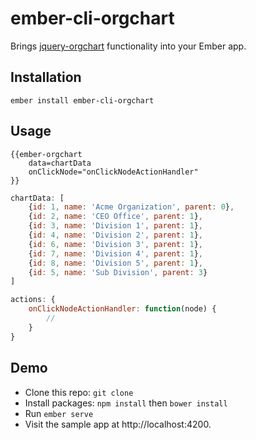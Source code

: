 # ember-cli-orgchart

Brings [jquery-orgchart](https://github.com/bigeyex/jquery.orgChart) functionality into your Ember app.

## Installation

    ember install ember-cli-orgchart

## Usage

```Handlebars
{{ember-orgchart
    data=chartData
    onClickNode="onClickNodeActionHandler"        
}}
```

```js
chartData: [
    {id: 1, name: 'Acme Organization', parent: 0},
    {id: 2, name: 'CEO Office', parent: 1},
    {id: 3, name: 'Division 1', parent: 1},
    {id: 4, name: 'Division 2', parent: 1},
    {id: 6, name: 'Division 3', parent: 1},
    {id: 7, name: 'Division 4', parent: 1},
    {id: 8, name: 'Division 5', parent: 1},
    {id: 5, name: 'Sub Division', parent: 3}
]

actions: {
    onClickNodeActionHandler: function(node) {
        //
    }
}
```
    
## Demo

* Clone this repo: `git clone`
* Install packages: `npm install` then `bower install`
* Run `ember serve`
* Visit the sample app at http://localhost:4200.
